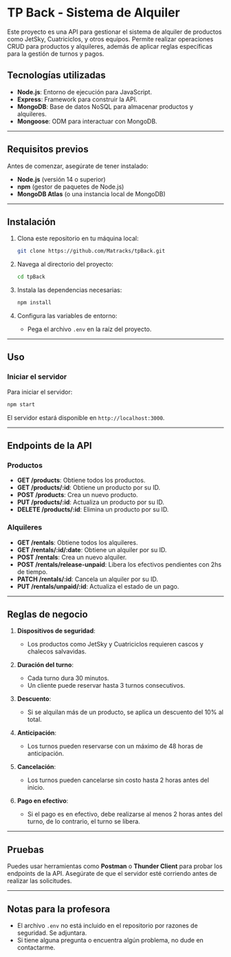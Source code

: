 # TP Back - Sistema de Alquiler

Este proyecto es una API para gestionar el sistema de alquiler de productos como JetSky, Cuatriciclos, y otros equipos. Permite realizar operaciones CRUD para productos y alquileres, además de aplicar reglas específicas para la gestión de turnos y pagos.

## Tecnologías utilizadas

- **Node.js**: Entorno de ejecución para JavaScript.
- **Express**: Framework para construir la API.
- **MongoDB**: Base de datos NoSQL para almacenar productos y alquileres.
- **Mongoose**: ODM para interactuar con MongoDB.

---

## Requisitos previos

Antes de comenzar, asegúrate de tener instalado:

- **Node.js** (versión 14 o superior)
- **npm** (gestor de paquetes de Node.js)
- **MongoDB Atlas** (o una instancia local de MongoDB)

---

## Instalación

1. Clona este repositorio en tu máquina local:
   ```bash
   git clone https://github.com/Matracks/tpBack.git
   ```

2. Navega al directorio del proyecto:
   ```bash
   cd tpBack
   ```

3. Instala las dependencias necesarias:
   ```bash
   npm install
   ```

4. Configura las variables de entorno:
   - Pega el archivo `.env` en la raíz del proyecto.
---

## Uso

### Iniciar el servidor

Para iniciar el servidor:
```bash
npm start
```

El servidor estará disponible en `http://localhost:3000`.

---

## Endpoints de la API

### Productos

- **GET /products**: Obtiene todos los productos.
- **GET /products/:id**: Obtiene un producto por su ID.
- **POST /products**: Crea un nuevo producto.
- **PUT /products/:id**: Actualiza un producto por su ID.
- **DELETE /products/:id**: Elimina un producto por su ID.

### Alquileres

- **GET /rentals**: Obtiene todos los alquileres.
- **GET /rentals/:id/:date**: Obtiene un alquiler por su ID.
- **POST /rentals**: Crea un nuevo alquiler.
- **POST /rentals/release-unpaid**: Libera los efectivos pendientes con 2hs de tiempo.
- **PATCH /rentals/:id**: Cancela un alquiler por su ID.
- **PUT /rentals/unpaid/:id**: Actualiza el estado de un pago.

---

## Reglas de negocio

1. **Dispositivos de seguridad**:
   - Los productos como JetSky y Cuatriciclos requieren cascos y chalecos salvavidas.

2. **Duración del turno**:
   - Cada turno dura 30 minutos.
   - Un cliente puede reservar hasta 3 turnos consecutivos.

3. **Descuento**:
   - Si se alquilan más de un producto, se aplica un descuento del 10% al total.

4. **Anticipación**:
   - Los turnos pueden reservarse con un máximo de 48 horas de anticipación.

5. **Cancelación**:
   - Los turnos pueden cancelarse sin costo hasta 2 horas antes del inicio.

6. **Pago en efectivo**:
   - Si el pago es en efectivo, debe realizarse al menos 2 horas antes del turno, de lo contrario, el turno se libera.

---

## Pruebas

Puedes usar herramientas como **Postman** o **Thunder Client** para probar los endpoints de la API. Asegúrate de que el servidor esté corriendo antes de realizar las solicitudes.

---

## Notas para la profesora

- El archivo `.env` no está incluido en el repositorio por razones de seguridad. Se adjuntara.
- Si tiene alguna pregunta o encuentra algún problema, no dude en contactarme.